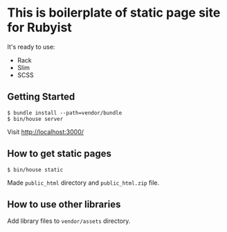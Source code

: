 This is boilerplate of static page site for Rubyist
====
It's ready to use:

- Rack
- Slim
- SCSS

Getting Started
----
    $ bundle install --path=vendor/bundle
    $ bin/house server
Visit [http://localhost:3000/](http://localhost:3000/)

How to get static pages
----
    $ bin/house static
Made `public_html` directory and `public_html.zip` file.

How to use other libraries
----
Add library files to `vendor/assets` directory.
